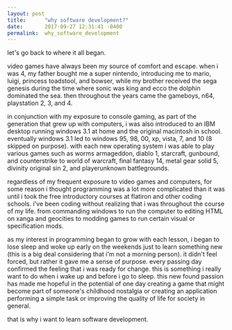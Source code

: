 ```yaml
---
layout: post
title:      "why software development?"
date:       2017-09-27 12:31:41 -0400
permalink:  why_software_development
---
```



let's go back to where it all began.

video games have always been my source of comfort and escape.
when i was 4, my father bought me a super nintendo, introducing me to mario, luigi, princess toadstool, and bowser, while my brother received the sega genesis during the time where sonic was king and ecco the dolphin dominated the sea. then throughout the years came the gameboys, n64, playstation 2, 3, and 4.

in conjunction with my exposure to console gaming, as part of the generation that grew up with computers, i was also introduced to an IBM desktop running windows 3.1 at home and the original macintosh in school. eventually windows 3.1 led to windows 95, 98, 00, xp, vista, 7, and 10 (8 skipped on purpose). with each new operating system i was able to play various games such as worms armageddon, diablo 1, starcraft, gunbound, and counterstrike to world of warcraft, final fantasy 14, metal gear solid 5, divinity original sin 2, and playerunknown battlegrounds.

regardless of my frequent exposure to video games and computers, for some reason i thought programming was a lot more complicated than it was until i took the free introductory courses at flatiron and other coding schools. i've been coding without realizing that i was throughout the course of my life. from commanding windows to run the computer to editing HTML on xanga and geocities to modding games to run certain visual or specification mods.

as my interest in programming began to grow with each lesson, i began to lose sleep and woke up early on the weekends just to learn something new (this is a big deal considering that i'm not a morning person). it didn't feel forced, but rather it gave me a sense of purpose. every passing day confirmed the feeling that i was ready for change. this is something i really want to do when i wake up and before i go to sleep. this new found passion has made me hopeful in the potential of one day creating a game that might become part of someone's childhood nostalgia or creating an application performing a simple task or improving the quality of life for society in general.

that is why i want to learn software development.
